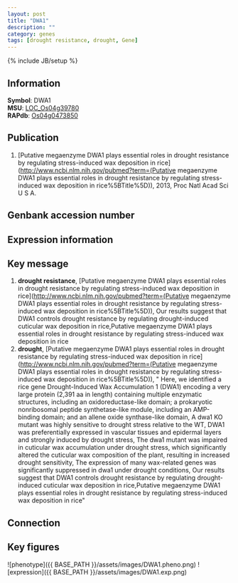 ```yaml
---
layout: post
title: "DWA1"
description: ""
category: genes
tags: [drought resistance, drought, Gene]
---
```

{% include JB/setup %}

## Information
__Symbol__: DWA1  
__MSU__: [LOC_Os04g39780](http://rice.plantbiology.msu.edu/cgi-bin/ORF_infopage.cgi?orf=LOC_Os04g39780)  
__RAPdb__: [Os04g0473850](http://rapdb.dna.affrc.go.jp/viewer/gbrowse_details/irgsp1?name=Os04g0473850)  

## Publication
1. [Putative megaenzyme DWA1 plays essential roles in drought resistance by regulating stress-induced wax deposition in rice](http://www.ncbi.nlm.nih.gov/pubmed?term=(Putative megaenzyme DWA1 plays essential roles in drought resistance by regulating stress-induced wax deposition in rice%5BTitle%5D)), 2013, Proc Natl Acad Sci U S A.

## Genbank accession number

## Expression information

## Key message
1. __drought resistance__, [Putative megaenzyme DWA1 plays essential roles in drought resistance by regulating stress-induced wax deposition in rice](http://www.ncbi.nlm.nih.gov/pubmed?term=(Putative megaenzyme DWA1 plays essential roles in drought resistance by regulating stress-induced wax deposition in rice%5BTitle%5D)),  Our results suggest that DWA1 controls drought resistance by regulating drought-induced cuticular wax deposition in rice,Putative megaenzyme DWA1 plays essential roles in drought resistance by regulating stress-induced wax deposition in rice
2. __drought__, [Putative megaenzyme DWA1 plays essential roles in drought resistance by regulating stress-induced wax deposition in rice](http://www.ncbi.nlm.nih.gov/pubmed?term=(Putative megaenzyme DWA1 plays essential roles in drought resistance by regulating stress-induced wax deposition in rice%5BTitle%5D)), " Here, we identified a rice gene Drought-Induced Wax Accumulation 1 (DWA1) encoding a very large protein (2,391 aa in length) containing multiple enzymatic structures, including an oxidoreductase-like domain; a prokaryotic nonribosomal peptide synthetase-like module, including an AMP-binding domain; and an allene oxide synthase-like domain, A dwa1 KO mutant was highly sensitive to drought stress relative to the WT, DWA1 was preferentially expressed in vascular tissues and epidermal layers and strongly induced by drought stress, The dwa1 mutant was impaired in cuticular wax accumulation under drought stress, which significantly altered the cuticular wax composition of the plant, resulting in increased drought sensitivity, The expression of many wax-related genes was significantly suppressed in dwa1 under drought conditions, Our results suggest that DWA1 controls drought resistance by regulating drought-induced cuticular wax deposition in rice,Putative megaenzyme DWA1 plays essential roles in drought resistance by regulating stress-induced wax deposition in rice"

## Connection

## Key figures
![phenotype]({{ BASE_PATH }}/assets/images/DWA1.pheno.png)
![expression]({{ BASE_PATH }}/assets/images/DWA1.exp.png)


